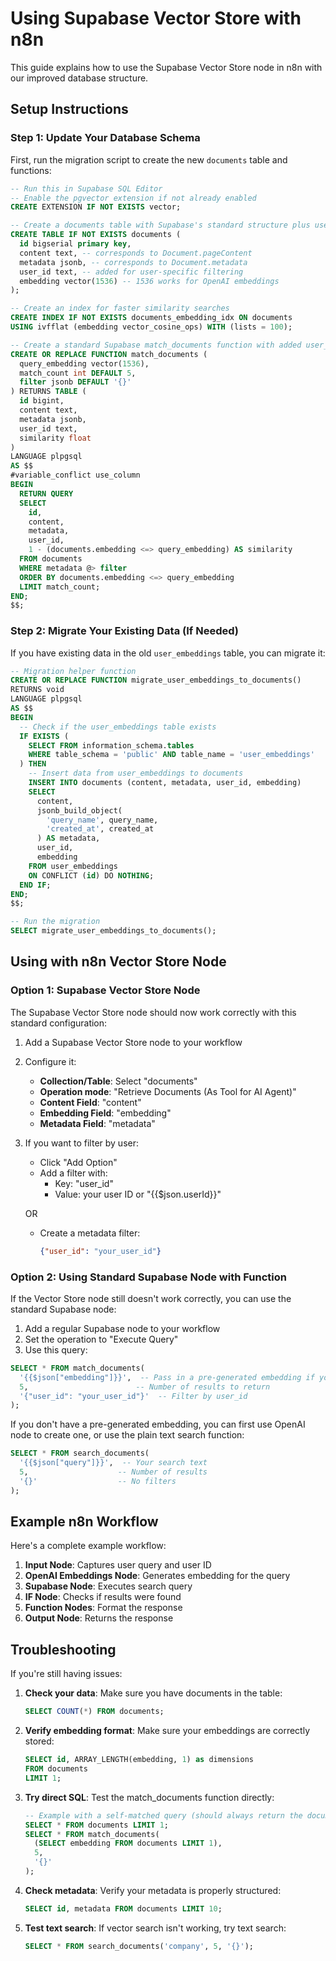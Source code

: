 # Using Supabase Vector Store with n8n

This guide explains how to use the Supabase Vector Store node in n8n with our improved database structure.

## Setup Instructions

### Step 1: Update Your Database Schema

First, run the migration script to create the new `documents` table and functions:

```sql
-- Run this in Supabase SQL Editor
-- Enable the pgvector extension if not already enabled
CREATE EXTENSION IF NOT EXISTS vector;

-- Create a documents table with Supabase's standard structure plus user_id
CREATE TABLE IF NOT EXISTS documents (
  id bigserial primary key,
  content text, -- corresponds to Document.pageContent
  metadata jsonb, -- corresponds to Document.metadata
  user_id text, -- added for user-specific filtering
  embedding vector(1536) -- 1536 works for OpenAI embeddings
);

-- Create an index for faster similarity searches
CREATE INDEX IF NOT EXISTS documents_embedding_idx ON documents
USING ivfflat (embedding vector_cosine_ops) WITH (lists = 100);

-- Create a standard Supabase match_documents function with added user_id support
CREATE OR REPLACE FUNCTION match_documents (
  query_embedding vector(1536),
  match_count int DEFAULT 5,
  filter jsonb DEFAULT '{}'
) RETURNS TABLE (
  id bigint,
  content text,
  metadata jsonb,
  user_id text,
  similarity float
)
LANGUAGE plpgsql
AS $$
#variable_conflict use_column
BEGIN
  RETURN QUERY
  SELECT
    id,
    content,
    metadata,
    user_id,
    1 - (documents.embedding <=> query_embedding) AS similarity
  FROM documents
  WHERE metadata @> filter
  ORDER BY documents.embedding <=> query_embedding
  LIMIT match_count;
END;
$$;
```

### Step 2: Migrate Your Existing Data (If Needed)

If you have existing data in the old `user_embeddings` table, you can migrate it:

```sql
-- Migration helper function
CREATE OR REPLACE FUNCTION migrate_user_embeddings_to_documents() 
RETURNS void
LANGUAGE plpgsql
AS $$
BEGIN
  -- Check if the user_embeddings table exists
  IF EXISTS (
    SELECT FROM information_schema.tables 
    WHERE table_schema = 'public' AND table_name = 'user_embeddings'
  ) THEN
    -- Insert data from user_embeddings to documents
    INSERT INTO documents (content, metadata, user_id, embedding)
    SELECT 
      content, 
      jsonb_build_object(
        'query_name', query_name, 
        'created_at', created_at
      ) AS metadata,
      user_id,
      embedding
    FROM user_embeddings
    ON CONFLICT (id) DO NOTHING;
  END IF;
END;
$$;

-- Run the migration
SELECT migrate_user_embeddings_to_documents();
```

## Using with n8n Vector Store Node

### Option 1: Supabase Vector Store Node

The Supabase Vector Store node should now work correctly with this standard configuration:

1. Add a Supabase Vector Store node to your workflow
2. Configure it:
   - **Collection/Table**: Select "documents"
   - **Operation mode**: "Retrieve Documents (As Tool for AI Agent)"
   - **Content Field**: "content"
   - **Embedding Field**: "embedding"
   - **Metadata Field**: "metadata"

3. If you want to filter by user:
   - Click "Add Option"
   - Add a filter with:
     - Key: "user_id"
     - Value: your user ID or "{{$json.userId}}"
   
   OR
   
   - Create a metadata filter:
     ```json
     {"user_id": "your_user_id"}
     ```

### Option 2: Using Standard Supabase Node with Function

If the Vector Store node still doesn't work correctly, you can use the standard Supabase node:

1. Add a regular Supabase node to your workflow
2. Set the operation to "Execute Query"
3. Use this query:

```sql
SELECT * FROM match_documents(
  '{{$json["embedding"]}}',  -- Pass in a pre-generated embedding if you have one
  5,                        -- Number of results to return
  '{"user_id": "your_user_id"}'  -- Filter by user_id
);
```

If you don't have a pre-generated embedding, you can first use OpenAI node to create one, or use the plain text search function:

```sql
SELECT * FROM search_documents(
  '{{$json["query"]}}',  -- Your search text
  5,                    -- Number of results
  '{}'                  -- No filters
);
```

## Example n8n Workflow

Here's a complete example workflow:

1. **Input Node**: Captures user query and user ID
2. **OpenAI Embeddings Node**: Generates embedding for the query
3. **Supabase Node**: Executes search query
4. **IF Node**: Checks if results were found
5. **Function Nodes**: Format the response
6. **Output Node**: Returns the response

## Troubleshooting

If you're still having issues:

1. **Check your data**: Make sure you have documents in the table:
   ```sql
   SELECT COUNT(*) FROM documents;
   ```

2. **Verify embedding format**: Make sure your embeddings are correctly stored:
   ```sql
   SELECT id, ARRAY_LENGTH(embedding, 1) as dimensions 
   FROM documents 
   LIMIT 1;
   ```

3. **Try direct SQL**: Test the match_documents function directly:
   ```sql
   -- Example with a self-matched query (should always return the document)
   SELECT * FROM documents LIMIT 1;
   SELECT * FROM match_documents(
     (SELECT embedding FROM documents LIMIT 1),
     5,
     '{}'
   );
   ```

4. **Check metadata**: Verify your metadata is properly structured:
   ```sql
   SELECT id, metadata FROM documents LIMIT 10;
   ```

5. **Test text search**: If vector search isn't working, try text search:
   ```sql
   SELECT * FROM search_documents('company', 5, '{}');
   ``` 